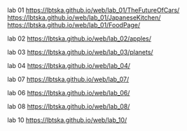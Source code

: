 lab 01 
https://lbtska.github.io/web/lab_01/TheFutureOfCars/
https://lbtska.github.io/web/lab_01/JapaneseKitchen/
https://lbtska.github.io/web/lab_01/FoodPage/

lab 02
https://lbtska.github.io/web/lab_02/apples/

lab 03
https://lbtska.github.io/web/lab_03/planets/

lab 04
https://lbtska.github.io/web/lab_04/

lab 07
https://lbtska.github.io/web/lab_07/

lab 06
https://lbtska.github.io/web/lab_06/

lab 08
https://lbtska.github.io/web/lab_08/

lab 10
https://lbtska.github.io/web/lab_10/
